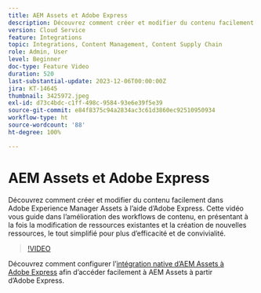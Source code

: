 ```yaml
---
title: AEM Assets et Adobe Express
description: Découvrez comment créer et modifier du contenu facilement dans AEM Assets à l’aide d’Adobe Express.
version: Cloud Service
feature: Integrations
topic: Integrations, Content Management, Content Supply Chain
role: Admin, User
level: Beginner
doc-type: Feature Video
duration: 520
last-substantial-update: 2023-12-06T00:00:00Z
jira: KT-14645
thumbnail: 3425972.jpeg
exl-id: d73c4bdc-c1ff-498c-9584-93e6e39f5e39
source-git-commit: e84f8375c94a2834ac3c61d3860ec92510950934
workflow-type: ht
source-wordcount: '88'
ht-degree: 100%

---
```


# AEM Assets et Adobe Express

Découvrez comment créer et modifier du contenu facilement dans Adobe Experience Manager Assets à l’aide d’Adobe Express. Cette vidéo vous guide dans l’amélioration des workflows de contenu, en présentant à la fois la modification de ressources existantes et la création de nouvelles ressources, le tout simplifié pour plus d’efficacité et de convivialité.

>[!VIDEO](https://video.tv.adobe.com/v/3425972/?learn=on)

Découvrez comment configurer l’[intégration native d’AEM Assets à Adobe Express](https://experienceleague.adobe.com/fr/docs/experience-manager-cloud-service/content/assets/integration-adobe-express/native-integration-adobe-express) afin d’accéder facilement à AEM Assets à partir d’Adobe Express.
